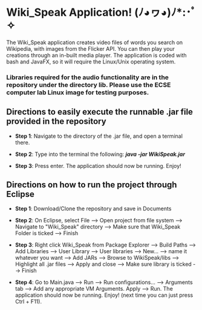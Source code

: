 # Wiki_Speak Application! (ﾉ◕ヮ◕)ﾉ*:･ﾟ✧
The Wiki_Speak application creates video files of words you search on Wikipedia, with images from the Flicker API. You can then play your creations through an in-built media player. The application is coded with bash and JavaFX, so it will require the Linux/Unix operating system.   

### Libraries required for the audio functionality are in the repository under the directory lib.  Please use the ECSE computer lab Linux image for testing purposes.  

## Directions to easily execute the runnable .jar file provided in the repository
- **Step 1**: Navigate to the directory of the .jar file, and open a terminal there.  

- **Step 2**: Type into the terminal the following: ***java -jar WikiSpeak.jar***  
- **Step 3**: Press enter. The application should now be running. Enjoy!  

## Directions on how to run the project through Eclipse
- **Step 1**: Download/Clone the repository and save in Documents  
- **Step 2**: On Eclipse, select File --> Open project from file system --> Navigate to "Wiki_Speak" directory --> Make sure
that Wiki_Speak Folder is ticked --> Finish  

- **Step 3**: Right click Wiki_Speak from Package Explorer --> Build Paths --> Add Libraries --> User Library --> User
libraries --> New... --> name it whatever you want --> Add JARs --> Browse to WikiSpeak/libs --> Highlight all .jar
files --> Apply and close --> Make sure library is ticked --> Finish  
- **Step 4**: Go to Main.java --> Run --> Run configurations... --> Arguments tab --> Add any appropriate VM Arguments.
 Apply --> Run. The application should now be running.  Enjoy! (next time you can just press Ctrl + F11).
